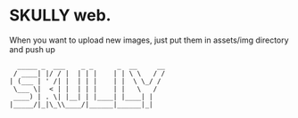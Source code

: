 # SKULLY web.
When you want to upload new images, just put them in assets/img directory and push up

      _____ _  ___    _ _      _  __     __
     / ____| |/ / |  | | |    | | \ \   / /
    | (___ | ' /| |  | | |    | |  \ \_/ / 
     \___ \|  < | |  | | |    | |   \   /  
     ____) | . \| |__| | |____| |____| |   
    |_____/|_|\_\\____/|______|______|_|   